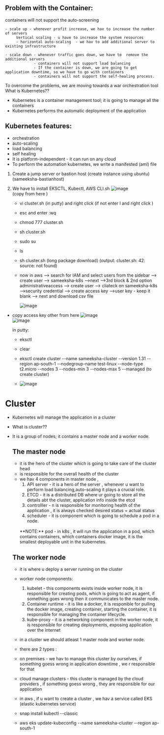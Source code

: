 Problem with the Container:
--------------------------
containers will not support the auto-screening
```
- scale up - whenever profit increase, we hav to increase the number of servers
     Vertical scaling - u have to increase the system resources
     - horizontal auto-scaling  - we hav to add additional server to existing infrastructure
```
```
- scale down - whenever traffic goes down, we have to  remove the additional servers
             - containers will not support load balancing
             - If the container is down, we are going to get application downtime, so we have to go with containers
             - containers will not support the self-healing process.
```
To overcome the problems, we are moving towards a war orchestration tool
<br>
What is Kubernetes??
+ Kubernetes is a container management tool; it is going to manage all the containers
+ Kubernetes performs the automatic deployment of the application

Kubernetes features:
---------------------
+ orchestration
+ auto-scaling
+ load balancing
+ self healing
+ It is platform-independent - it can run on any cloud
+ To perform the automation kubernetes, we write a manifested (aml) file


1. Create a jump server or bastion host  (create instance using ubuntu) (sameeksha-bastianhost)

2. We have to install EKSCTL, Kubectl, AWS CLI.sh
   ![image](https://github.com/user-attachments/assets/f1dbb659-26a0-4ddb-b82e-29524cc48be4) <br> (copy from here )
   - vi cluster.sh (in putty) and right click (if not enter I and right click )
   - esc and enter :wq
   - chmod 777 cluster.sh
   - sh cluster.sh
   - sudo su
   - ls
   - sh cluster.sh (long package download) (output: cluster.sh: 42: source: not found)
   - now in aws --> search for IAM and select users from the sidebar --> create user --> sameeksha-k8s -->next -->3rd block & 2nd option administrativeaccess --> create user --> cliateck on sameeksha-k8s -->security credential --> create access key -->user key - keep it blank --> next and download csv file

     ![image](https://github.com/user-attachments/assets/be8f6a57-e0c6-485f-bb64-cd212bec3ef4)
  - copy access key other from here
     ![image](https://github.com/user-attachments/assets/803d06cd-787f-42de-80e3-2c96c7972019)
    <br>
     ![image](https://github.com/user-attachments/assets/ef2754d6-0a68-4c75-964f-f279df0c8129)

     in putty:
     - eksctl
     - clear
     - eksctl create cluster --name sameeksha-cluster --version 1.31 --region ap-south-1 --nodegroup-name test-linux --node-type t2.micro --nodes 3 --nodes-min 3 --nodes-max 5 --managed  (to create cluster)
   
     - ![image](https://github.com/user-attachments/assets/a757acfc-6553-4bc3-a028-1eec04b04051)

Cluster
=======
- Kubernetes will manage the application in a cluster
- What is cluster??
- It is a group of nodes; it contains a master node and a worker node.
  
   The master node
   -----------
  - it is the hero of the cluster which is going to take care of the cluster head
  - is responsible for the overall health of the cluster
  - we hav 4 components in master node ,
    1. API server - it is a hero of the server , whenever u want to perform load balancing,auto-scaling it plays a crucial role.
    2. ETCD - it is a distributed DB where ur going to store all the details abt the cluster, application info inside the etcd
    3. controlller - n is responsible for monitoring health of the application , it is always checked  desired status = actual status
    4. scheduler - it is component which is going to schedule a pod in a node.
    <br>
    **NOTE:** pod - in k8s , it will run the application in a pod, which contains containers, which containers docker image, it is the smallest deployable unit in  the kubernetes.
  
   The worker node
   -----------
  - it is where u deploy a server running on the cluster
  - worker node components:
    1. kubelet - this components exists inside worker node, it is responsible for creating pods, which is going to act as agent, if something goes wrong then it communicates to the master node.
    2. Container runtime - it is like a docker, it is responible for pulling the docker image, creating container, starting the container, it is responsible for managing the container lifecycle.
    3. kube-proxy - it is a networking component in the worker node, it is responsible for creating deployments, exposing application over the internet
 
  - in a cluster we should atleast 1 master node and worker node.
  - there are 2 types :
  - on premises - we hav to manage this cluster by ourselves, if something goess wrong in application downtime , we r responsible for that
  - cloud manage clusters - this cluster is managed by the cloud providers , if something goess wrong , they are responsible for our application
  - in aws , if u want to create a cluster , we hav a service called EKS (elastic kubernetes service)
 
  - snap install kubectl --classic
  - aws eks update-kubeconfig --name sameeksha-cluster --region ap-south-1

     

